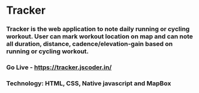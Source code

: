 # Tracker

### Tracker is the web application to note daily running or cycling workout. User can mark workout location on map and can note all duration, distance, cadence/elevation-gain based on running or cycling workout.

### Go Live - https://tracker.jscoder.in/

### Technology: HTML, CSS, Native javascript and MapBox
